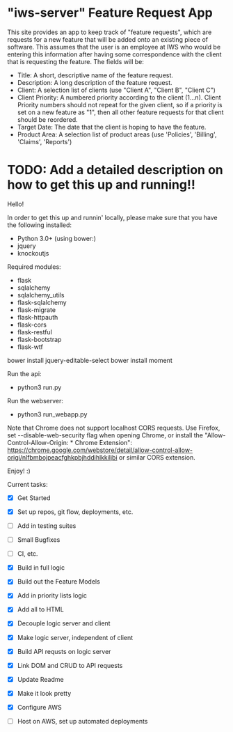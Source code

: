# "iws-server" Feature Request App

This site provides an app to keep track of "feature requests", which are requests for a new feature that will be added onto an existing piece of software. This assumes that the user is an employee at IWS who would be entering this information after having some correspondence with the client that is requesting the feature. The fields will be:

* Title: A short, descriptive name of the feature request.
* Description: A long description of the feature request.
* Client: A selection list of clients (use "Client A", "Client B", "Client C")
* Client Priority: A numbered priority according to the client (1...n). Client Priority numbers should not repeat for the given client, so if a priority is set on a new feature as "1", then all other feature requests for that client should be reordered.
* Target Date: The date that the client is hoping to have the feature.
* Product Area: A selection list of product areas (use 'Policies', 'Billing', 'Claims', 'Reports')


# TODO: Add a detailed description on how to get this up and running!!

Hello!

In order to get this up and runnin' locally, please make sure that you have the following installed:

* Python 3.0+
(using bower:)
* jquery
* knockoutjs

Required modules:
* flask 
* sqlalchemy 
* sqlalchemy_utils
* flask-sqlalchemy
* flask-migrate
* flask-httpauth
* flask-cors
* flask-restful
* flask-bootstrap
* flask-wtf

bower install jquery-editable-select
bower install moment

Run the api:
* python3 run.py

Run the webserver:
* python3 run_webapp.py

Note that Chrome does not support localhost CORS requests. Use Firefox, set --disable-web-security flag when opening Chrome, or install the "Allow-Control-Allow-Origin: * Chrome Extension": https://chrome.google.com/webstore/detail/allow-control-allow-origi/nlfbmbojpeacfghkpbjhddihlkkiljbi
or similar CORS extension.


Enjoy! :)

Current tasks:

- [x] Get Started
- [x] Set up repos, git flow, deployments, etc.
- [ ] Add in testing suites
- [ ] Small Bugfixes
- [ ] CI, etc.

- [x] Build in full logic
- [x] Build out the Feature Models
- [x] Add in priority lists logic
- [x] Add all to HTML

- [x] Decouple logic server and client
- [x] Make logic server, independent of client
- [x] Build API requsts on logic server
- [x] Link DOM and CRUD to API requests
- [x] Update Readme

- [x] Make it look pretty
- [x] Configure AWS
- [ ] Host on AWS, set up automated deployments

